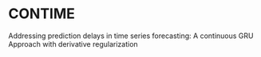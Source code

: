 # CONTIME
Addressing prediction delays in time series forecasting: A continuous GRU Approach with derivative regularization
